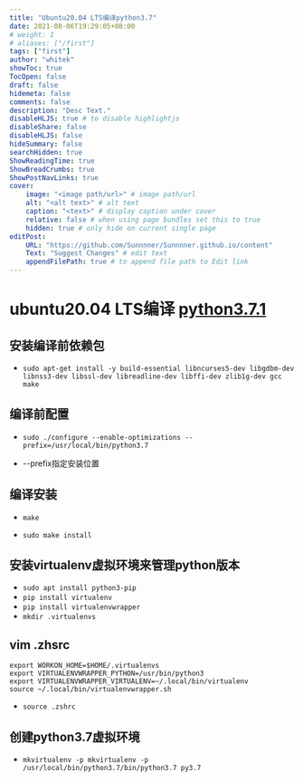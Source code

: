 ```yaml
---
title: "Ubuntu20.04 LTS编译python3.7"
date: 2021-08-06T19:29:05+08:00
# weight: 1
# aliases: ["/first"]
tags: ["first"]
author: "whitek"
showToc: true
TocOpen: false
draft: false
hidemeta: false
comments: false
description: "Desc Text."
disableHLJS: true # to disable highlightjs
disableShare: false
disableHLJS: false
hideSummary: false
searchHidden: true
ShowReadingTime: true
ShowBreadCrumbs: true
ShowPostNavLinks: true
cover:
    image: "<image path/url>" # image path/url
    alt: "<alt text>" # alt text
    caption: "<text>" # display caption under cover
    relative: false # when using page bundles set this to true
    hidden: true # only hide on current single page
editPost:
    URL: "https://github.com/Sunnnner/Sunnnner.github.io/content"
    Text: "Suggest Changes" # edit text
    appendFilePath: true # to append file path to Edit link
---
```


# ubuntu20.04 LTS编译 [python3.7.1](https://www.python.org/downloads/release/python-371/)


## 安装编译前依赖包

- `sudo apt-get install -y build-essential libncurses5-dev libgdbm-dev libnss3-dev libssl-dev libreadline-dev libffi-dev zlib1g-dev gcc make
  `

## 编译前配置

- `sudo ./configure --enable-optimizations --prefix=/usr/local/bin/python3.7`

- --prefix指定安装位置

## 编译安装

- `make`

- `sudo make install`

## 安装virtualenv虚拟环境来管理python版本

- `sudo apt install python3-pip`
- `pip install virtualenv`
- `pip install virtualenvwrapper`
- `mkdir .virtualenvs`

## vim .zhsrc

```shell
export WORKON_HOME=$HOME/.virtualenvs
export VIRTUALENVWRAPPER_PYTHON=/usr/bin/python3
export VIRTUALENVWRAPPER_VIRTUALENV=~/.local/bin/virtualenv
source ~/.local/bin/virtualenvwrapper.sh
```

- `source .zshrc`

## 创建python3.7虚拟环境

- `mkvirtualenv -p mkvirtualenv -p /usr/local/bin/python3.7/bin/python3.7 py3.7`